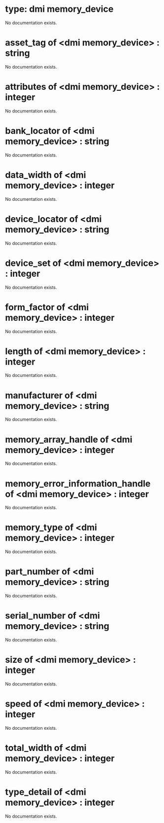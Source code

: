 # type: dmi memory_device

No documentation exists.

# asset_tag of &lt;dmi memory_device&gt; : string

No documentation exists.

# attributes of &lt;dmi memory_device&gt; : integer

No documentation exists.

# bank_locator of &lt;dmi memory_device&gt; : string

No documentation exists.

# data_width of &lt;dmi memory_device&gt; : integer

No documentation exists.

# device_locator of &lt;dmi memory_device&gt; : string

No documentation exists.

# device_set of &lt;dmi memory_device&gt; : integer

No documentation exists.

# form_factor of &lt;dmi memory_device&gt; : integer

No documentation exists.

# length of &lt;dmi memory_device&gt; : integer

No documentation exists.

# manufacturer of &lt;dmi memory_device&gt; : string

No documentation exists.

# memory_array_handle of &lt;dmi memory_device&gt; : integer

No documentation exists.

# memory_error_information_handle of &lt;dmi memory_device&gt; : integer

No documentation exists.

# memory_type of &lt;dmi memory_device&gt; : integer

No documentation exists.

# part_number of &lt;dmi memory_device&gt; : string

No documentation exists.

# serial_number of &lt;dmi memory_device&gt; : string

No documentation exists.

# size of &lt;dmi memory_device&gt; : integer

No documentation exists.

# speed of &lt;dmi memory_device&gt; : integer

No documentation exists.

# total_width of &lt;dmi memory_device&gt; : integer

No documentation exists.

# type_detail of &lt;dmi memory_device&gt; : integer

No documentation exists.
